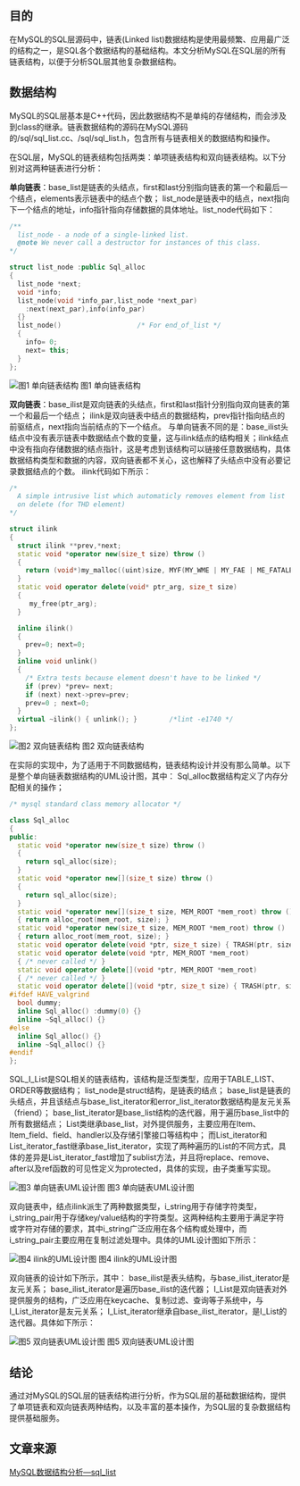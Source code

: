 ## 目的

在MySQL的SQL层源码中，链表(Linked list)数据结构是使用最频繁、应用最广泛的结构之一，是SQL各个数据结构的基础结构。本文分析MySQL在SQL层的所有链表结构，以便于分析SQL层其他复杂数据结构。

## 数据结构

MySQL的SQL层基本是C++代码，因此数据结构不是单纯的存储结构，而会涉及到class的继承。链表数据结构的源码在MySQL源码的/sql/sql_list.cc、/sql/sql_list.h，包含所有与链表相关的数据结构和操作。

在SQL层，MySQL的链表结构包括两类：单项链表结构和双向链表结构。以下分别对这两种链表进行分析：

**单向链表**：base_list是链表的头结点，first和last分别指向链表的第一个和最后一个结点，elements表示链表中的结点个数；
list_node是链表中的结点，next指向下一个结点的地址，info指针指向存储数据的具体地址。list_node代码如下：
```c++
/**
  list_node - a node of a single-linked list.
  @note We never call a destructor for instances of this class.
*/

struct list_node :public Sql_alloc
{
  list_node *next;
  void *info;
  list_node(void *info_par,list_node *next_par)
    :next(next_par),info(info_par)
  {}
  list_node()					/* For end_of_list */
  {
    info= 0;
    next= this;
  }
};
```

![图1 单向链表结构](http://blog.chinaunix.net/attachment/201301/22/26896862_13588291054Kgg.jpg)
图1 单向链表结构

**双向链表**：base_ilist是双向链表的头结点，first和last指针分别指向双向链表的第一个和最后一个结点；
ilink是双向链表中结点的数据结构，prev指针指向结点的前驱结点，next指向当前结点的下一个结点。
与单向链表不同的是：base_ilist头结点中没有表示链表中数据结点个数的变量，这与ilink结点的结构相关；ilink结点中没有指向存储数据的结点指针，这是考虑到该结构可以链接任意数据结构，具体数据结构类型和数据的内容，双向链表都不关心，这也解释了头结点中没有必要记录数据结点的个数。
ilink代码如下所示：
```c++
/*
  A simple intrusive list which automaticly removes element from list
  on delete (for THD element)
*/

struct ilink
{
  struct ilink **prev,*next;
  static void *operator new(size_t size) throw ()
  {
    return (void*)my_malloc((uint)size, MYF(MY_WME | MY_FAE | ME_FATALERROR));
  }
  static void operator delete(void* ptr_arg, size_t size)
  {
     my_free(ptr_arg);
  }

  inline ilink()
  {
    prev=0; next=0;
  }
  inline void unlink()
  {
    /* Extra tests because element doesn't have to be linked */
    if (prev) *prev= next;
    if (next) next->prev=prev;
    prev=0 ; next=0;
  }
  virtual ~ilink() { unlink(); }		/*lint -e1740 */
};
```

![图2 双向链表结构](http://blog.chinaunix.net/attachment/201301/22/26896862_13588291176S84.jpg)
图2 双向链表结构

在实际的实现中，为了适用于不同数据结构，链表结构设计并没有那么简单。以下是整个单向链表数据结构的UML设计图，其中：
Sql_alloc数据结构定义了内存分配相关的操作；
```c++
/* mysql standard class memory allocator */

class Sql_alloc
{
public:
  static void *operator new(size_t size) throw ()
  {
    return sql_alloc(size);
  }
  static void *operator new[](size_t size) throw ()
  {
    return sql_alloc(size);
  }
  static void *operator new[](size_t size, MEM_ROOT *mem_root) throw ()
  { return alloc_root(mem_root, size); }
  static void *operator new(size_t size, MEM_ROOT *mem_root) throw ()
  { return alloc_root(mem_root, size); }
  static void operator delete(void *ptr, size_t size) { TRASH(ptr, size); }
  static void operator delete(void *ptr, MEM_ROOT *mem_root)
  { /* never called */ }
  static void operator delete[](void *ptr, MEM_ROOT *mem_root)
  { /* never called */ }
  static void operator delete[](void *ptr, size_t size) { TRASH(ptr, size); }
#ifdef HAVE_valgrind
  bool dummy;
  inline Sql_alloc() :dummy(0) {}
  inline ~Sql_alloc() {}
#else
  inline Sql_alloc() {}
  inline ~Sql_alloc() {}
#endif
};
```
SQL_I_List是SQL相关的链表结构，该结构是泛型类型，应用于TABLE_LIST、ORDER等数据结构；
list_node是struct结构，是链表的结点；
base_list是链表的头结点，并且该结点与base_list_iterator和error_list_iterator数据结构是友元关系（friend）；
base_list_iterator是base_list结构的迭代器，用于遍历base_list中的所有数据结点；
List类继承base_list，对外提供服务，主要应用在Item、Item_field、field、handler以及存储引擎接口等结构中；
而List_iterator和List_iterator_fast继承base_list_iterator，实现了两种遍历的List的不同方式，具体的差异是List_iterator_fast增加了sublist方法，并且将replace、remove、after以及ref函数的可见性定义为protected，具体的实现，由子类重写实现。

![图3 单向链表UML设计图](http://blog.chinaunix.net/attachment/201301/22/26896862_1358829069e0NO.jpg)
图3 单向链表UML设计图

双向链表中，结点ilink派生了两种数据类型，i_string用于存储字符类型，i_string_pair用于存储key/value结构的字符类型。这两种结构主要用于满足字符或字符对存储的要求，其中i_string广泛应用在各个结构或处理中，而i_string_pair主要应用在复制过滤处理中。具体的UML设计图如下所示：

![图4 ilink的UML设计图](http://blog.chinaunix.net/attachment/201301/22/26896862_13588291379qKp.jpg)
图4 ilink的UML设计图

双向链表的设计如下所示，其中：
base_ilist是表头结构，与base_ilist_iterator是友元关系；
base_ilist_iterator是遍历base_ilist的迭代器；
I_List是双向链表对外提供服务的结构，广泛应用在keycache、复制过滤、查询等子系统中，与I_List_iterator是友元关系；
I_List_iterator继承自base_ilist_iterator，是I_List的迭代器。具体如下所示：

![图5 双向链表UML设计图](http://blog.chinaunix.net/attachment/201301/22/26896862_1358829153n94j.jpg)
图5 双向链表UML设计图

## 结论

通过对MySQL的SQL层的链表结构进行分析，作为SQL层的基础数据结构，提供了单项链表和双向链表两种结构，以及丰富的基本操作，为SQL层的复杂数据结构提供基础服务。

## 文章来源

[MySQL数据结构分析—sql_list](http://blog.chinaunix.net/uid-26896862-id-3479523.html)
